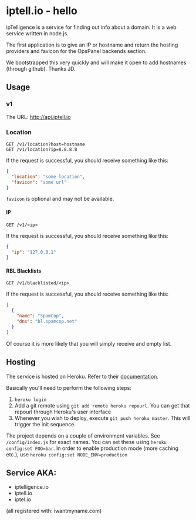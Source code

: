# iptell.io - hello

ipTelligence is a service for finding out info about a domain.  It is a web service written in node.js.

The first application is to give an IP or hostname and return the hosting providers and favicon for the OpsPanel backends section.

We bootstrapped this very quickly and will make it open to add hostnames (through github).  Thanks JD.

## Usage

### v1

The URL: http://api.iptell.io

### Location

```
GET /v1/location?host=hostname
GET /v1/location?ip=8.8.8.8
```

If the request is successful, you should receive something like this:

```json
{
  "location": "some location",
  "favicon": "some url"
}
```

`favicon` is optional and may not be available.

#### IP

```
GET /v1/<ip>
```

If the request is successful, you should receive something like this:

```json
{
  "ip": "127.0.0.1"
}
```

#### RBL Blacklists

```
GET /v1/blacklisted/<ip>
```

If the request is successful, you should receive something like this:

```json
[
  {
    "name": "SpamCop",
    "dns": "bl.spamcop.net"
  }
]
```

Of course it is more likely that you will simply receive and empty list.

## Hosting

The service is hosted on Heroku. Refer to their [documentation](https://devcenter.heroku.com/articles/nodejs).

Basically you'll need to perform the following steps:

1. `heroku login`
2. Add a git remote using `git add remote heroku repourl`. You can get that repourl through Heroku's user interface
3. Whenever you wish to deploy, execute `git push heroku master`. This will trigger the init sequence.

The project depends on a couple of environment variables. See `/config/index.js` for exact names. You can set these using `heroku config:set FOO=bar`. In order to enable production mode (more caching etc.), use `heroku config:set NODE_ENV=production`

## Service AKA:

* iptelligence.io
* iptell.io
* iptel.io

(all registered with: iwantmyname.com)
